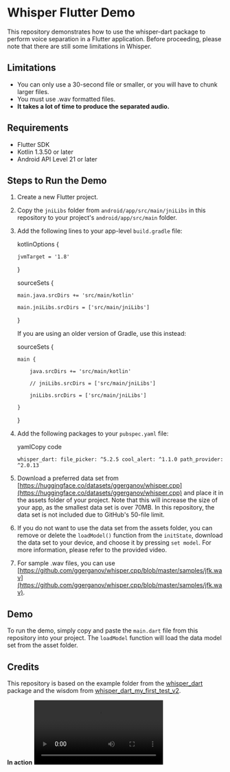 
# Whisper Flutter Demo

This repository demonstrates how to use the whisper-dart package to perform voice separation in a Flutter application. Before proceeding, please note that there are still some limitations in Whisper.

## Limitations

-   You can only use a 30-second file or smaller, or you will have to chunk larger files.
-   You must use .wav formatted files.
-   **It takes a lot of time to produce the separated audio.**

## Requirements

-   Flutter SDK
-   Kotlin 1.3.50 or later
-   Android API Level 21 or later

## Steps to Run the Demo

1.  Create a new Flutter project.
    
2.  Copy the `jniLibs` folder from `android/app/src/main/jniLibs` in this repository to your project's `android/app/src/main` folder.
    
3.  Add the following lines to your app-level `build.gradle` file:
    
    kotlinOptions {
    
	    jvmTarget = '1.8'
    
    }
    
      
    
    sourceSets {
    
	    main.java.srcDirs += 'src/main/kotlin'
	    
	    main.jniLibs.srcDirs = ['src/main/jniLibs']
    
    }

    
    If you are using an older version of Gradle, use this instead:
    
 	sourceSets {

		main {

			java.srcDirs += 'src/main/kotlin'

			// jniLibs.srcDirs = ['src/main/jniLibs']

			jniLibs.srcDirs = ['src/main/jniLibs']

		}

	}

    
4.  Add the following packages to your `pubspec.yaml` file:
    
    yamlCopy code
    
     `whisper_dart:
     file_picker: ^5.2.5
     cool_alert: ^1.1.0
     path_provider: ^2.0.13` 
    
5.  Download a preferred data set from [https://huggingface.co/datasets/ggerganov/whisper.cpp](https://huggingface.co/datasets/ggerganov/whisper.cpp) and place it in the assets folder of your project. Note that this will increase the size of your app, as the smallest data set is over 70MB. In this repository, the data set is not included due to GitHub's 50-file limit.
    
6.  If you do not want to use the data set from the assets folder, you can remove or delete the `loadModel()` function from the `initState`, download the data set to your device, and choose it by pressing `set model`. For more information, please refer to the provided video.
    
7.  For sample .wav files, you can use [https://github.com/ggerganov/whisper.cpp/blob/master/samples/jfk.wav](https://github.com/ggerganov/whisper.cpp/blob/master/samples/jfk.wav).
    

## Demo

To run the demo, simply copy and paste the `main.dart` file from this repository into your project. The `loadModel` function will load the data model set from the asset folder.

## Credits

This repository is based on the example folder from the [whisper_dart](https://github.com/azkadev/whisper_dart) package and the wisdom from [whisper_dart_my_first_test_v2](https://github.com/williamidt/whisper_dart_my_first_test_v2).


**In action**
![video](https://github.com/iamthejahid/transcript_whisper_flutter/blob/main/media/vid.mp4?raw=true)
